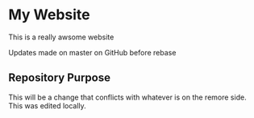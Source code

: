 # My Website

This is a really awsome website

Updates made on master on GitHub before rebase

## Repository Purpose

This will be a change that conflicts
with whatever is on the remore side. 
This was edited locally. 
